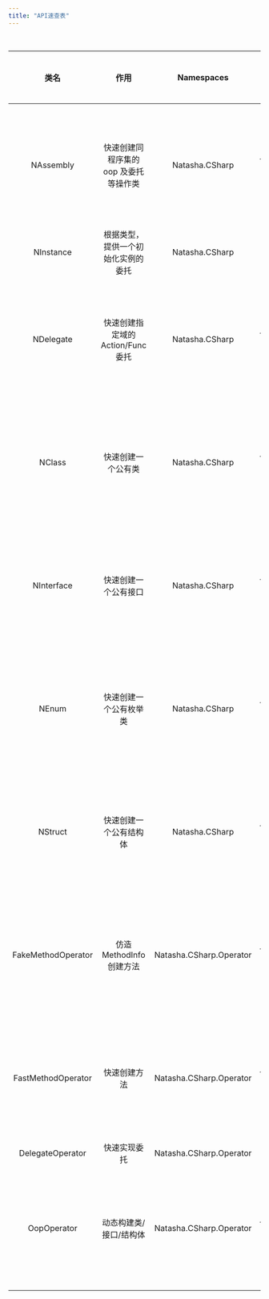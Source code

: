 ```yaml
---
title: "API速查表"
---
```


<br/>

|         类名         |           作用            |       Namespaces        |    操作类型     |
|:------------------:|:-----------------------:|:-----------------------:|:-----------:|
|     NAssembly      |  快速创建同程序集的 oop 及委托等操作类  |     Natasha.CSharp      | 静态初始化,动态实例化 |
|     NInstance      |    根据类型，提供一个初始化实例的委托    |     Natasha.CSharp      |     静态      |
|     NDelegate      | 快速创建指定域的 Action/Func 委托 |     Natasha.CSharp      | 静态初始化,动态实例化 |
|       NClass       |        快速创建一个公有类        |     Natasha.CSharp      | 静态初始化,动态实例化 |
|     NInterface     |       快速创建一个公有接口        |     Natasha.CSharp      | 静态初始化,动态实例化 |
|       NEnum        |       快速创建一个公有枚举类       |     Natasha.CSharp      | 静态初始化,动态实例化 |
|      NStruct       |       快速创建一个公有结构体       |     Natasha.CSharp      | 静态初始化,动态实例化 |
| FakeMethodOperator |   仿造 MethodInfo 创建方法    | Natasha.CSharp.Operator | 静态初始化,动态实例化 |
| FastMethodOperator |         快速创建方法          | Natasha.CSharp.Operator | 静态初始化,动态实例化 |
|  DelegateOperator  |         快速实现委托          | Natasha.CSharp.Operator |     静态      |
|    OopOperator     |      动态构建类/接口/结构体       | Natasha.CSharp.Operator | 静态初始化,动态实例化 |
